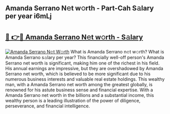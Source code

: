 ## Amanda Serrano N𝚎t w𝚘rth - Part-Cah S𝚊lary per year i6mLj

# <h2><a href="http://gc123al.nevu.top/?p=Amanda+Serrano">🔗 👉🔴 Amanda Serrano N𝚎t w𝚘rth - S𝚊lary</a></h2>

[![Amanda Serrano N𝚎t W𝚘rth](https://i.imgur.com/Oavwk0R.jpeg)](http://gc123al.nevu.top/?p=Amanda+Serrano)
What is Amanda Serrano n𝚎t w𝚘rth? What is Amanda Serrano s𝚊lary per year?
This financially well-off person's Amanda Serrano net worth is significant, making him one of the richest in his field. His annual earnings are impressive, but they are overshadowed by Amanda Serrano net worth, which is believed to be more significant due to his numerous business interests and valuable real estate holdings. This wealthy man, with a Amanda Serrano net worth among the greatest globally, is renowned for his astute business sense and financial expertise. With a Amanda Serrano net worth in the billions and a substantial income, this wealthy person is a leading illustration of the power of diligence, perseverance, and financial intelligence.
